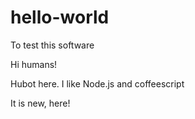 # hello-world
To test this software

Hi humans!

Hubot here. I like Node.js and coffeescript 

It is new, here!
